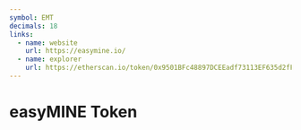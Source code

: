 ```yaml
---
symbol: EMT
decimals: 18
links:
  - name: website
    url: https://easymine.io/
  - name: explorer
    url: https://etherscan.io/token/0x9501BFc48897DCEEadf73113EF635d2fF7ee4B97
---
```


# easyMINE Token
